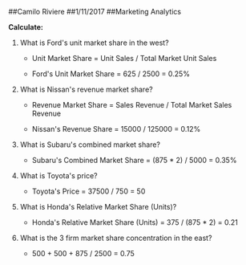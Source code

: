 ##Camilo Riviere
##1/11/2017
##Marketing Analytics
<br>

<strong>Calculate:</strong>

1. What is Ford's unit market share in the west?

    * Unit Market Share = Unit Sales / Total Market Unit Sales

    * Ford's Unit Market Share = 625 / 2500 = 0.25%

2. What is Nissan's revenue market share?

    * Revenue Market Share = Sales Revenue / Total Market Sales Revenue

    * Nissan's Revenue Share = 15000 / 125000 = 0.12%

3. What is Subaru's combined market share?

    * Subaru's Combined Market Share = (875 * 2) / 5000 = 0.35%


4. What is Toyota's price?

    * Toyota's Price = 37500 / 750 = 50


5. What is Honda's Relative Market Share (Units)?

    * Honda's Relative Market Share (Units) = 375 / (875 * 2) = 0.21


6. What is the 3 firm market share concentration in the east?

    * 500 + 500 + 875 / 2500 = 0.75
